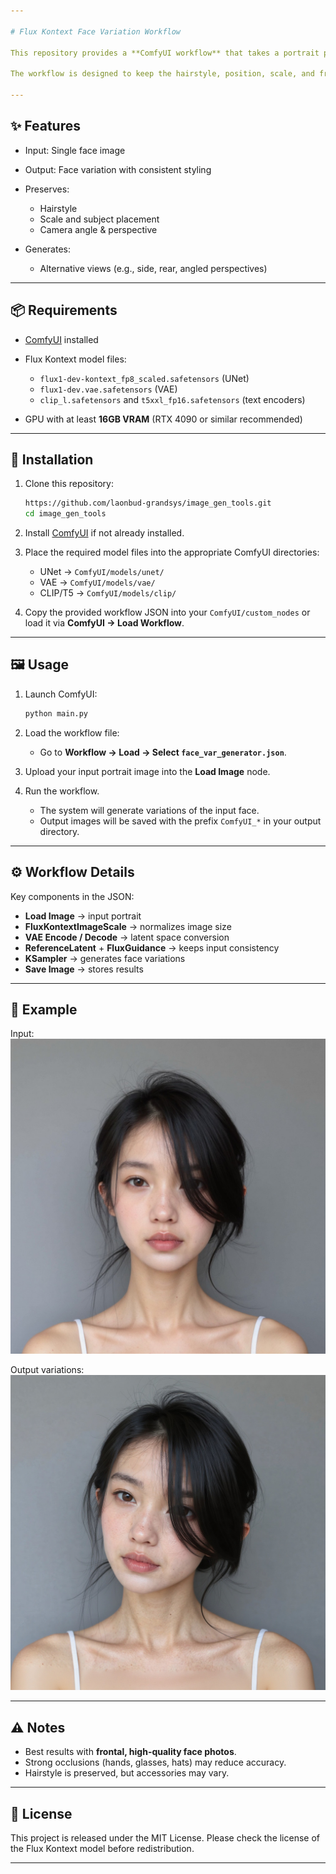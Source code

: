 ```yaml
---

# Flux Kontext Face Variation Workflow

This repository provides a **ComfyUI workflow** that takes a portrait photo of a person’s face and generates **variations of the face from different angles** using the **Flux Kontext** model.

The workflow is designed to keep the hairstyle, position, scale, and framing consistent, while varying the perspective.

---
```


## ✨ Features

* Input: Single face image
* Output: Face variation with consistent styling
* Preserves:

  * Hairstyle
  * Scale and subject placement
  * Camera angle & perspective
* Generates:

  * Alternative views (e.g., side, rear, angled perspectives)

---

## 📦 Requirements

* [ComfyUI](https://github.com/comfyanonymous/ComfyUI) installed
* Flux Kontext model files:

  * `flux1-dev-kontext_fp8_scaled.safetensors` (UNet)
  * `flux1-dev.vae.safetensors` (VAE)
  * `clip_l.safetensors` and `t5xxl_fp16.safetensors` (text encoders)
* GPU with at least **16GB VRAM** (RTX 4090 or similar recommended)

---

## 🚀 Installation

1. Clone this repository:

   ```bash
   https://github.com/laonbud-grandsys/image_gen_tools.git
   cd image_gen_tools
   ```

2. Install [ComfyUI](https://github.com/comfyanonymous/ComfyUI) if not already installed.

3. Place the required model files into the appropriate ComfyUI directories:

   * UNet → `ComfyUI/models/unet/`
   * VAE → `ComfyUI/models/vae/`
   * CLIP/T5 → `ComfyUI/models/clip/`

4. Copy the provided workflow JSON into your `ComfyUI/custom_nodes` or load it via **ComfyUI → Load Workflow**.

---

## 🖼️ Usage

1. Launch ComfyUI:

   ```bash
   python main.py
   ```

2. Load the workflow file:

   * Go to **Workflow → Load → Select `face_var_generator.json`**.

3. Upload your input portrait image into the **Load Image** node.

4. Run the workflow.

   * The system will generate variations of the input face.
   * Output images will be saved with the prefix `ComfyUI_*` in your output directory.

---

## ⚙️ Workflow Details

Key components in the JSON:

* **Load Image** → input portrait
* **FluxKontextImageScale** → normalizes image size
* **VAE Encode / Decode** → latent space conversion
* **ReferenceLatent** + **FluxGuidance** → keeps input consistency
* **KSampler** → generates face variations
* **Save Image** → stores results

---

## 📂 Example

Input: <img src="docs/input_example.jpg" width="600">

Output variations: <img src="docs/output_variations.jpg" width="600">

---

## ⚠️ Notes

* Best results with **frontal, high-quality face photos**.
* Strong occlusions (hands, glasses, hats) may reduce accuracy.
* Hairstyle is preserved, but accessories may vary.

---

## 📜 License

This project is released under the MIT License.
Please check the license of the Flux Kontext model before redistribution.

---

